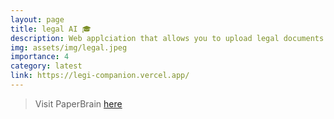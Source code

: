 ```yaml
---
layout: page
title: legal AI 🎓
description: Web applciation that allows you to upload legal documents and understand them by conversing in a natural way.
img: assets/img/legal.jpeg
importance: 4
category: latest
link: https://legi-companion.vercel.app/
---
```


> Visit PaperBrain [here](https://legi-companion.vercel.app/)